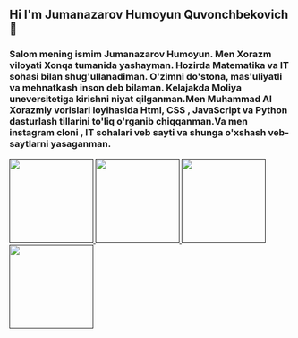 ## Hi I'm Jumanazarov Humoyun Quvonchbekovich👋

<html>

  <h3>
    Salom mening ismim Jumanazarov Humoyun. Men Xorazm viloyati Xonqa tumanida yashayman. Hozirda Matematika va IT sohasi bilan shug'ullanadiman. O'zimni do'stona, mas'uliyatli va mehnatkash inson deb bilaman. Kelajakda Moliya uneversitetiga kirishni niyat qilganman.Men Muhammad Al Xorazmiy vorislari loyihasida Html, CSS , JavaScript va Python dasturlash tillarini to'liq o'rganib chiqqanman.Va men instagram cloni , IT sohalari veb sayti va shunga o'xshash veb-saytlarni yasaganman.

  </h3>
    <a href="">
            <img src="https://encrypted-tbn0.gstatic.com/images?q=tbn:ANd9GcQEc9A_S6BPxCDRp5WjMFEfXrpCu1ya2OO-Lw&s" alt="" width="150">
        </a>
         <a href="">
            <img src="https://upload.wikimedia.org/wikipedia/commons/d/d5/CSS3_logo_and_wordmark.svg" alt="" width="150">
        </a>
        <a href="">
            <img src="https://skillforge.com/wp-content/uploads/2020/10/javascript.png" alt="" width="150">
        </a>
        <a href="">
            <img src="https://encrypted-tbn0.gstatic.com/images?q=tbn:ANd9GcR2Fj0zoSD0e4V7siSTI221US9cMrtjc8A2og&s" width="150">
        </a>
</html>

